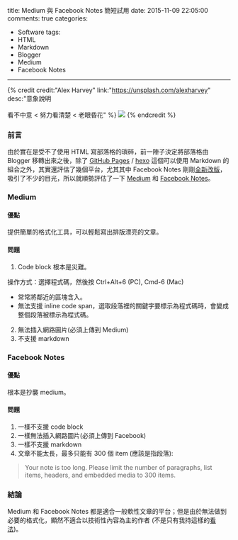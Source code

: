 title: Medium 與 Facebook Notes 簡短試用
date: 2015-11-09 22:05:00
comments: true
categories:
  - Software
tags:
  - HTML
  - Markdown
  - Blogger
  - Medium
  - Facebook Notes
---
{% credit credit:"Alex Harvey" link:"https://unsplash.com/alexharvey" desc:"意象說明<br><br>看不中意 < 努力看清楚 < 老眼昏花" %}
![](https://images.unsplash.com/photo-1442458370899-ae20e367c5d8?crop=entropy&fit=crop&fm=jpg&h=975&ixjsv=2.1.0&ixlib=rb-0.3.5&q=80&w=1075)
{% endcredit %}

### 前言

由於實在是受不了使用 HTML 寫部落格的瑣碎，前一陣子決定將部落格由 Blogger 移轉出來之後，除了 [GitHub Pages](https://pages.github.com/) / [hexo](https://hexo.io/zh-tw/) 這個可以使用 Markdown 的組合之外，其實還評估了幾個平台，尤其其中 Facebook Notes 剛剛[全新改版][facebook-notes]，吸引了不少的目光，所以就順勢評估了一下 [Medium](https://medium.com/) 和 [Facebook Notes](https://www.facebook.com/help/115983655152193)。

<!-- more -->

### Medium

#### 優點

提供簡單的格式化工具，可以輕鬆寫出排版漂亮的文章。

#### 問題

1. Code block 根本是災難。

操作方式：選擇程式碼，然後按 Ctrl+Alt+6 (PC), Cmd-6 (Mac)

  * 常常將鄰近的區塊含入。
  * 無法支援 inline code span，選取段落裡的關鍵字要標示為程式碼時，會變成整個段落被標示為程式碼。

2. 無法插入網路圖片(必須上傳到 Medium)
3. 不支援 markdown

### Facebook Notes

#### 優點

根本是抄襲 medium。

#### 問題

1. 一樣不支援 code block
2. 一樣無法插入網路圖片(必須上傳到 Facebook)
3. 一樣不支援 markdown
4. 文章不能太長，最多只能有 300 個 item (應該是指段落):

>  Your note is too long. Please limit the number of paragraphs, list items, headers, and embedded media to 300 items.

### 結論

Medium 和 Facebook Notes 都是適合一般軟性文章的平台；但是由於無法做到必要的格式化，顯然不適合以技術性內容為主的作者 (不是只有我持這樣的[看法][Code Medium])。


[facebook-notes]: https://free.com.tw/facebook-notes/ "臉書「網誌」功能全新改版，Notes 專為長篇圖文分享而生"
[Code Medium]: https://medium.com/@sastanin/code-medium-492ed410bed5 "Code Medium: Is Medium suitable for writing about programming?"
